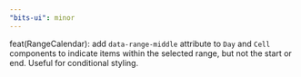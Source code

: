 ```yaml
---
"bits-ui": minor
---
```


feat(RangeCalendar): add `data-range-middle` attribute to `Day` and `Cell` components to indicate items within the selected range, but not the start or end. Useful for conditional styling.
